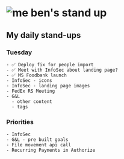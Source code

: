 # ![me](https://avatars2.githubusercontent.com/u/5232044?s=50&v=4) ben's stand up

## My daily stand-ups

### Tuesday

    - ✅ Deploy fix for people import
    - ✅ Meet with InfoSec about landing page?
    - ✅ MS Foodbank launch
    - InfoSec - icons
    - InfoSec - landing page images
    - FedEx RS Meeting
    - G&L 
      - other content
      - tags

### Priorities 
   
    - InfoSec
    - G&L - pre built goals
    - File movement api call
    - Recurring Payments in Authorize
